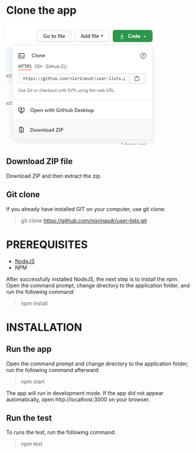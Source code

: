 # Clone the app
![clone the app](./src/gitclone.png)

## Download ZIP file
Download ZIP and then extract the zip.

## Git clone
If you already have installed GIT on your computer, use git clone:
> git clone https://github.com/nisrinasdr/user-lists.git

# PREREQUISITES
* [NodeJS](https://nodejs.org/en/)
* NPM

After successfully installed NodeJS, the next step is to install the npm. Open the command prompt, change directory to the application folder, and run the following command:
> npm install

# INSTALLATION

## Run the app
Open the command prompt and change directory to the application folder, run the following command afterward:

> npm start

The app will run in development mode. If the app did not appear automatically, open http://localhost:3000 on your browser.

## Run the test
To runs the test, run the following command:
> npm test